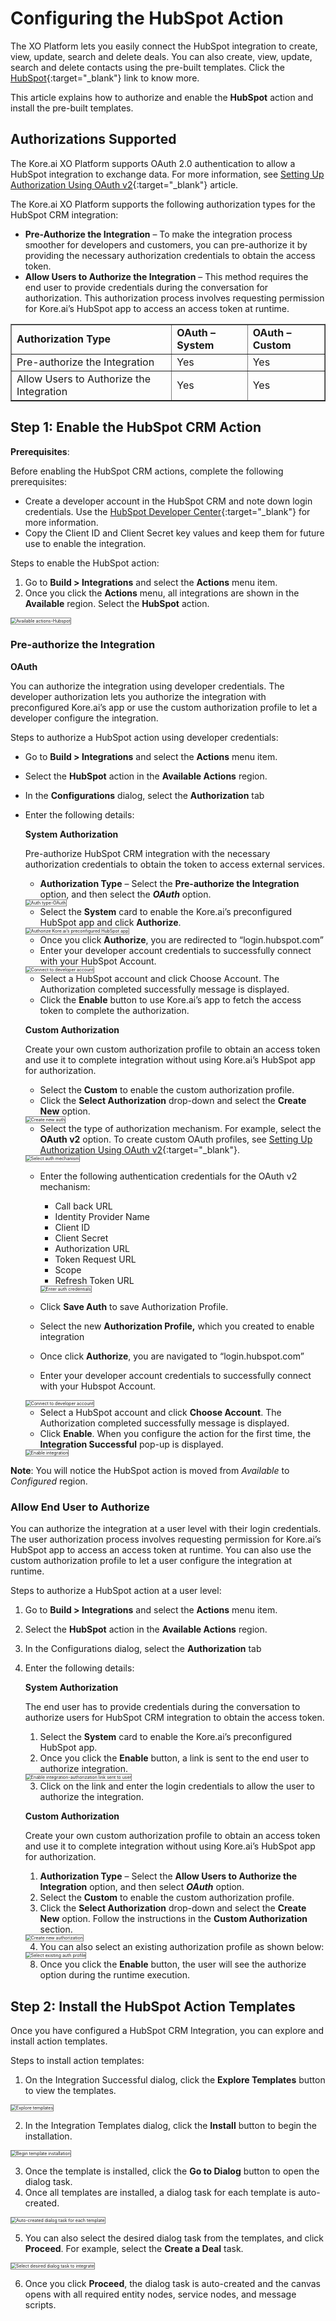 # Configuring the HubSpot Action

The XO Platform lets you easily connect the HubSpot integration to create, view, update, search and delete deals. You can also create, view, update, search and delete contacts using the pre-built templates. Click the [HubSpot](https://www.hubspot.com/?__hstc=59894770.e90bc57a4e2025da994552ad13bbab05.1699003492940.1700224472376.1700227712599.57&__hssc=59894770.6.1700227712599&__hsfp=4271746649){:target="_blank"} link to know more. 

This article explains how to authorize and enable the **HubSpot** action and install the pre-built templates.


## Authorizations Supported

The Kore.ai XO Platform supports OAuth 2.0 authentication to allow a HubSpot integration to exchange data. For more information, see [Setting Up Authorization Using OAuth v2](../../../../dev-tools/bot-authorization/setting-up-authorization-using-oauth-v2/){:target="_blank"} article. 

The Kore.ai XO Platform supports the following authorization types for the HubSpot CRM integration:

* **Pre-Authorize the Integration** – To make the integration process smoother for developers and customers, you can pre-authorize it by providing the necessary authorization credentials to obtain the access token. 
* **Allow Users to Authorize the Integration** – This method requires the end user to provide credentials during the conversation for authorization. This authorization process involves requesting permission for Kore.ai’s HubSpot app to access an access token at runtime.

<table border="1">
  <tr>
   <td>
<strong>Authorization Type</strong>
   </td>
   <td><strong>OAuth – System</strong>
   </td>
   <td><strong>OAuth – Custom</strong>
   </td>
  </tr>
  <tr>
   <td>Pre-authorize the Integration
   </td>
   <td>Yes
   </td>
   <td>Yes
   </td>
  </tr>
  <tr>
   <td>Allow Users to Authorize the Integration
   </td>
   <td>Yes
   </td>
   <td>Yes
   </td>
  </tr>
</table>



## Step 1: Enable the HubSpot CRM Action 

**Prerequisites**:

Before enabling the HubSpot CRM actions, complete the following prerequisites:

* Create a developer account in the HubSpot CRM and note down login credentials. Use the [HubSpot Developer Center](https://developers.hubspot.com/docs/api/creating-an-app?__hstc=59894770.e90bc57a4e2025da994552ad13bbab05.1699003492940.1700224472376.1700227712599.57&__hssc=59894770.6.1700227712599&__hsfp=4271746649){:target="_blank"} for more information.
* Copy the Client ID and Client Secret key values and keep them for future use to enable the integration.

Steps to enable the HubSpot action:

1. Go to **Build > Integrations** and select the **Actions** menu item.
2. Once you click the **Actions** menu, all integrations are shown in the **Available** region. Select the **HubSpot** action.  
<img src="../images/hubspot-integration-img1.png" alt="Available actions-Hubspot" title="Available actions-Hubspot" style="border: 1px solid gray;zoom:50%;"/>

### Pre-authorize the Integration

**OAuth**

You can authorize the integration using developer credentials. The developer authorization lets you authorize the integration with preconfigured Kore.ai’s app or use the custom authorization profile to let a developer configure the integration. 

Steps to authorize a HubSpot action using developer credentials:

* Go to **Build > Integrations** and select the **Actions** menu item.
* Select the **HubSpot** action in the **Available Actions** region.
* In the **Configurations** dialog, select the **Authorization** tab 
* Enter the following details:

    **System Authorization**  
      
    Pre-authorize HubSpot CRM integration with the necessary authorization credentials to obtain the token to access external services.

    * **Authorization Type** – Select the **Pre-authorize the Integration** option, and then select the **_OAuth_** option.  
    <img src="../images/hubspot-integration-img2.png" alt="Auth type-OAuth" title="Auth type-OAuth" style="border: 1px solid gray;zoom:50%;"/>

    * Select the **System** card to enable the Kore.ai’s preconfigured HubSpot app and click **Authorize**.  
    <img src="../images/hubspot-integration-img3.png" alt="Authorize Kore.ai’s preconfigured HubSpot app" title="Authorize Kore.ai’s preconfigured HubSpot app" style="border: 1px solid gray;zoom:50%;"/>

    * Once you click **Authorize**, you are redirected to “login.hubspot.com”
    * Enter your developer account credentials to successfully connect with your HubSpot Account.  
    <img src="../images/hubspot-integration-img4-img8.png" alt="Connect to developer account" title="Connect to developer account" style="border: 1px solid gray;zoom:50%;"/>

    * Select a HubSpot account and click Choose Account. The Authorization completed successfully message is displayed.
    * Click the **Enable** button to use Kore.ai’s app to fetch the access token to complete the authorization.

    **Custom Authorization**

    Create your own custom authorization profile to obtain an access token and use it to complete integration without using Kore.ai’s HubSpot app for authorization.

    * Select the **Custom** to enable the custom authorization profile.
    * Click the **Select Authorization** drop-down and select the **Create New** option.  
    <img src="../images/hubspot-integration-img5.png" alt="Create new auth" title="Create new auth" style="border: 1px solid gray;zoom:50%;"/>

    * Select the type of authorization mechanism. For example, select the **OAuth v2** option. To create custom OAuth profiles, see [Setting Up Authorization Using OAuth v2](../../../../dev-tools/bot-authorization/setting-up-authorization-using-oauth-v2){:target="_blank"}.  
    <img src="../images/hubspot-integration-img6.png" alt="Select auth mechanism" title="Select auth mechanism" style="border: 1px solid gray;zoom:50%;"/>

    * Enter the following authentication credentials for the OAuth v2 mechanism:
        * Call back URL
        * Identity Provider Name
        * Client ID
        * Client Secret
        * Authorization URL
        * Token Request URL
        * Scope
        * Refresh Token URL

        <img src="../images/hubspot-integration-img7.png" alt="Enter auth credentials" title="Enter auth credentials" style="border: 1px solid gray;zoom:50%;"/>

    * Click **Save Auth** to save Authorization Profile.
    * Select the new **Authorization Profile,** which you created to enable integration
    * Once click **Authorize**, you are navigated to “login.hubspot.com”
    * Enter your developer account credentials to successfully connect with your Hubspot Account.  
    <img src="../images/hubspot-integration-img4-img8.png" alt="Connect to developer account" title="Connect to developer account" style="border: 1px solid gray;zoom:50%;"/>  

    * Select a HubSpot account and click **Choose Account**. The Authorization completed successfully message is displayed.
    * Click **Enable**. When you configure the action for the first time, the **Integration Successful**  pop-up is displayed.  
    <img src="../images/hubspot-integration-img9.png" alt="Enable integration" title="Enable integration" style="border: 1px solid gray;zoom:50%;"/>

**Note**: You will notice the HubSpot action is moved from _Available_ to _Configured_ region.


### Allow End User to Authorize

You can authorize the integration at a user level with their login credentials. The user authorization process involves requesting permission for Kore.ai’s HubSpot app to access an access token at runtime. You can also use the custom authorization profile to let a user configure the integration at runtime. 

Steps to authorize a HubSpot action at a user level:



1. Go to **Build > Integrations** and select the **Actions** menu item.
2. Select the **HubSpot** action in the **Available Actions** region.
3. In the Configurations dialog, select the **Authorization** tab 
4. Enter the following details: 

    **System Authorization**

    The end user has to provide credentials during the conversation to authorize users for HubSpot CRM integration to obtain the access token.
    
    1. Select the **System** card to enable the Kore.ai’s preconfigured HubSpot app.
    2. Once you click the **Enable** button, a link is sent to the end user to authorize integration.  
    <img src="../images/hubspot-integration-img10.png" alt="Enable integration-authorization link sent to user" title="Enable integration-authorization link sent to user" style="border: 1px solid gray;zoom:50%;"/>

    3. Click on the link and enter the login credentials to allow the user to authorize the integration.

    **Custom Authorization**

    Create your own custom authorization profile to obtain an access token and use it to complete integration without using Kore.ai’s HubSpot app for authorization.

    1. **Authorization Type** – Select the **Allow Users to Authorize the Integration** option, and then select **_OAuth_** option.
    2. Select the **Custom** to enable the custom authorization profile.
    3. Click the **Select Authorization** drop-down and select the **Create New** option. Follow the instructions in the **Custom Authorization** section.  
    <img src="../images/hubspot-integration-img11.png" alt="Create new authorization" title="Create new authorization" style="border: 1px solid gray;zoom:50%;"/>

    4. You can also select an existing authorization profile as shown below:  
    <img src="../images/hubspot-integration-img12.png" alt="Select existing auth profile" title="Select existing auth profile" style="border: 1px solid gray;zoom:50%;"/>

    8. Once you click the **Enable** button, the user will see the authorize option during the runtime execution.


## Step 2: Install the HubSpot Action Templates

Once you have configured a HubSpot CRM Integration, you can explore and install action templates.

Steps to install action templates:

1. On the Integration Successful dialog, click the **Explore Templates** button to view the templates.  
<img src="../images/hubspot-integration-img13.png" alt="Explore templates" title="Explore templates" style="border: 1px solid gray;zoom:50%;"/>

2. In the Integration Templates dialog, click the **Install** button to begin the installation.  
<img src="../images/hubspot-integration-img14.png" alt="Begin template installation" title="Begin template installation" style="border: 1px solid gray;zoom:50%;"/>

3. Once the template is installed, click the **Go to Dialog** button to open the dialog task.
4. Once all templates are installed, a dialog task for each template is auto-created.  
<img src="../images/hubspot-integration-img15.png" alt="Auto-created dialog task for each template" title="Auto-created dialog task for each template" style="border: 1px solid gray;zoom:50%;"/>

5. You can also select the desired dialog task from the templates, and click **Proceed**. For example, select the **Create a Deal** task.  
<img src="../images/hubspot-integration-img16.png" alt="Select desired dialog task to integrate" title="Select desired dialog task to integrate" style="border: 1px solid gray;zoom:50%;"/>

6. Once you click **Proceed**, the dialog task is auto-created and the canvas opens with all required entity nodes, service nodes, and message scripts.